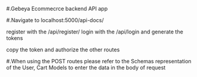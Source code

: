#.Gebeya Ecommecrce backend API app

#.Navigate to localhost:5000/api-docs/

register with the /api/register/
login with the /api/login and generate the tokens

copy the token and authorize the other routes

#.When using the POST routes please refer to the Schemas representation of the User, Cart Models to enter the data in the body of request
